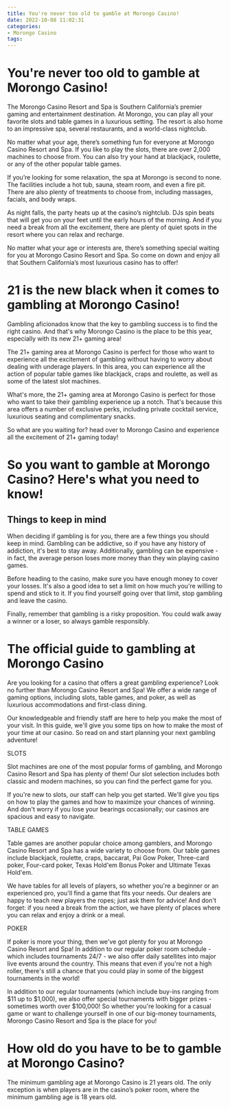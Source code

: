 ```yaml
---
title: You're never too old to gamble at Morongo Casino!
date: 2022-10-08 11:02:31
categories:
- Morongo Casino
tags:
---
```



#  You're never too old to gamble at Morongo Casino!

The Morongo Casino Resort and Spa is Southern California’s premier gaming and entertainment destination. At Morongo, you can play all your favorite slots and table games in a luxurious setting. The resort is also home to an impressive spa, several restaurants, and a world-class nightclub.

No matter what your age, there’s something fun for everyone at Morongo Casino Resort and Spa. If you like to play the slots, there are over 2,000 machines to choose from. You can also try your hand at blackjack, roulette, or any of the other popular table games.

If you’re looking for some relaxation, the spa at Morongo is second to none. The facilities include a hot tub, sauna, steam room, and even a fire pit. There are also plenty of treatments to choose from, including massages, facials, and body wraps.

As night falls, the party heats up at the casino’s nightclub. DJs spin beats that will get you on your feet until the early hours of the morning. And if you need a break from all the excitement, there are plenty of quiet spots in the resort where you can relax and recharge.

No matter what your age or interests are, there’s something special waiting for you at Morongo Casino Resort and Spa. So come on down and enjoy all that Southern California’s most luxurious casino has to offer!

#  21 is the new black when it comes to gambling at Morongo Casino!

Gambling aficionados know that the key to gambling success is to find the right casino. And that's why Morongo Casino is the place to be this year, especially with its new 21+ gaming area!

The 21+ gaming area at Morongo Casino is perfect for those who want to experience all the excitement of gambling without having to worry about dealing with underage players. In this area, you can experience all the action of popular table games like blackjack, craps and roulette, as well as some of the latest slot machines.

What's more, the 21+ gaming area at Morongo Casino is perfect for those who want to take their gambling experience up a notch. That's because this area offers a number of exclusive perks, including private cocktail service, luxurious seating and complimentary snacks.

So what are you waiting for? head over to Morongo Casino and experience all the excitement of 21+ gaming today!

#  So you want to gamble at Morongo Casino? Here's what you need to know!

## Things to keep in mind

When deciding if gambling is for you, there are a few things you should keep in mind. Gambling can be addictive, so if you have any history of addiction, it's best to stay away. Additionally, gambling can be expensive - in fact, the average person loses more money than they win playing casino games.

Before heading to the casino, make sure you have enough money to cover your losses. It's also a good idea to set a limit on how much you're willing to spend and stick to it. If you find yourself going over that limit, stop gambling and leave the casino.

Finally, remember that gambling is a risky proposition. You could walk away a winner or a loser, so always gamble responsibly.

#  The official guide to gambling at Morongo Casino 

Are you looking for a casino that offers a great gambling experience? Look no further than Morongo Casino Resort and Spa! We offer a wide range of gaming options, including slots, table games, and poker, as well as luxurious accommodations and first-class dining.

Our knowledgeable and friendly staff are here to help you make the most of your visit. In this guide, we'll give you some tips on how to make the most of your time at our casino. So read on and start planning your next gambling adventure!

 SLOTS

Slot machines are one of the most popular forms of gambling, and Morongo Casino Resort and Spa has plenty of them! Our slot selection includes both classic and modern machines, so you can find the perfect game for you.

If you're new to slots, our staff can help you get started. We'll give you tips on how to play the games and how to maximize your chances of winning. And don't worry if you lose your bearings occasionally; our casinos are spacious and easy to navigate.

TABLE GAMES

Table games are another popular choice among gamblers, and Morongo Casino Resort and Spa has a wide variety to choose from. Our table games include blackjack, roulette, craps, baccarat, Pai Gow Poker, Three-card poker, Four-card poker, Texas Hold'em Bonus Poker and Ultimate Texas Hold'em.

We have tables for all levels of players, so whether you're a beginner or an experienced pro, you'll find a game that fits your needs. Our dealers are happy to teach new players the ropes; just ask them for advice! And don't forget: if you need a break from the action, we have plenty of places where you can relax and enjoy a drink or a meal.

POKER

If poker is more your thing, then we've got plenty for you at Morongo Casino Resort and Spa! In addition to our regular poker room schedule - which includes tournaments 24/7 - we also offer daily satellites into major live events around the country. This means that even if you're not a high roller, there's still a chance that you could play in some of the biggest tournaments in the world!

In addition to our regular tournaments (which include buy-ins ranging from $11 up to $1,000), we also offer special tournaments with bigger prizes - sometimes worth over $100,000! So whether you're looking for a casual game or want to challenge yourself in one of our big-money tournaments, Morongo Casino Resort and Spa is the place for you!

#  How old do you have to be to gamble at Morongo Casino?

The minimum gambling age at Morongo Casino is 21 years old. The only exception is when players are in the casino’s poker room, where the minimum gambling age is 18 years old.